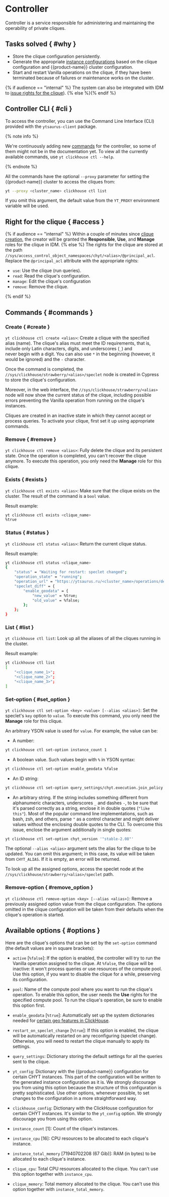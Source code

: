 # Controller

Controller is a service responsible for administering and maintaining the operability of private cliques.

## Tasks solved { #why }

- Store the clique configuration persistently.
- Generate the appropriate [instance configurations](../../../../../user-guide/data-processing/chyt/reference/configuration.md) based on the clique configuration and {{product-name}} cluster configuration.
- Start and restart Vanilla operations on the clique, if they have been terminated because of failures or maintenance works on the cluster.

{% if audience == "internal" %}
The system can also be integrated with IDM to [issue rights for the clique](../../../../../user-guide/data-processing/chyt/cliques/administration.md#access)).
{% else %}{% endif %}

## Controller CLI { #cli }

To access the controller, you can use the Command Line Interface (CLI) provided with the `ytsaurus-client` package.

{% note info %}

We're continuously adding new [commands](#commands) for the controller, so some of them might not be in the documentation yet. To view all the currently available commands, use `yt clickhouse ctl --help`.

{% endnote %}

All the commands have the optional `--proxy` parameter for setting the {{product-name}} cluster to access the cliques from:

```bash
yt --proxy <cluster_name> clickhouse ctl list
```
If you omit this argument, the default value from the `YT_PROXY` environment variable will be used.

## Right for the clique { #access }

{% if audience == "internal" %}
Within a couple of minutes since [clique creation](#create), the creator will be granted the **Responsible**, **Use**, and **Manage** roles for the clique in IDM.
{% else %}
The rights for the clique are stored at the path `//sys/access_control_object_namespaces/chyt/<alias>/@principal_acl`. Replace the `@principal_acl` attribute with the appropriate rights:

- `use`: Use the clique (run queries).
- `read`: Read the clique's configuration.
- `manage`: Edit the clique's configuration
- `remove`: Remove the clique.

{% endif %}

## Commands { #commands }

### Create { #create }

`yt clickhouse ctl create <alias>`: Create a clique with the specified alias (name). The clique's alias must meet the ID requirements, that is, include only Latin characters, digits, and underscores (`_`) and never begin with a digit. You can also use `*` in the beginning (however, it would be ignored) and the `-` character.

Once the command is completed, the `//sys/clickhouse/strawberry/<alias>/speclet` node is created in Cypress to store the clique's configuration.

Moreover, in the web interface, the `//sys/clickhouse/strawberry/<alias>` node will now show the current status of the clique, including possible errors preventing the Vanilla operation from running on the clique's instances.

Cliques are created in an inactive state in which they cannot accept or process queries. To activate your clique, first set it up using appropriate commands.

### Remove { #remove }

`yt clickhouse ctl remove <alias>`: Fully delete the clique and its persistent state. Once the operation is completed, you can't recover the clique anymore. To execute this operation, you only need the **Manage** role for this clique.

### Exists { #exists }

`yt clickhouse ctl exists <alias>`: Make sure that the clique exists on the cluster. The result of the command is a `bool` value.

Result example:

```bash
yt clickhouse ctl exists <clique_name>
%true
```

### Status { #status }

`yt clickhouse ctl status <alias>`: Return the current clique status.

Result example:
```bash
yt clickhouse ctl status <clique_name>
{
    "status" = "Waiting for restart: speclet changed";
    "operation_state" = "running";
    "operation_url" = "https://ytsaurus.ru/<cluster_name>/operations/de569537-f8cded7d-3fe03e8-b5278252";
    "speclet_diff" = {
        "enable_geodata" = {
            "new_value" = %true;
            "old_value" = %false;
        };
    };
}
```

### List { #list }

`yt clickhouse ctl list`: Look up all the aliases of all the cliques running in the cluster.

Result example:

```bash
yt clickhouse ctl list
[
    "<clique_name_1>";
    "<clique_name_2>";
    "<clique_name_3>";
]
```

### Set-option { #set_option }

`yt clickhouse ctl set-option <key> <value> [--alias <alias>]`: Set the speclet's `key` option to `value`. To execute this command, you only need the **Manage** role for this clique.

An arbitrary YSON value is used for `value`. For example, the value can be:
- A number:
```bash
yt clickhouse ctl set-option instance_count 1
```
- A boolean value. Such values begin with `%` in YSON syntax:
```bash
yt clickhouse ctl set-option enable_geodata %false
```
- An ID string:
```bash
yt clickhouse ctl set-option query_settings/chyt.execution.join_policy local
```
- An arbitrary string. If the string includes something different from alphanumeric characters, underscores `_` and dashes `-`, to be sure that it's parsed correctly as a string, enclose it in double quotes (`"like this"`). Most of the popular command line implementations, such as bash, zsh, and others, parse `"` as a control character and might deliver values without the enclosing double quotes to the CLI. To overcome this issue, enclose the argument additionally in single quotes:
```bash
yt clickhouse ctl set-option chyt_version '"stable-2.08"'
```

The optional `--alias <alias>` argument sets the alias for the clique to be updated. You can omit this argument; in this case, its value will be taken from `CHYT_ALIAS`. If it is empty, an error will be returned.

To look up all the assigned options, access the speclet node at the `//sys/clickhouse/strawberry/<alias>/speclet` path.

### Remove-option { #remove_option }

`yt clickhouse ctl remove-option <key> [--alias <alias>]`: Remove a previously assigned option value from the clique configuration. The options omitted in the clique configuration will be taken from their defaults when the clique's operation is started.

## Available options { #options }

Here are the clique's options that can be set by the `set-option` command (the default values are in square brackets):

- `active` [`%false`]: If the option is enabled, the controller will try to run the Vanilla operation assigned to the clique. At `%false`, the clique will be inactive: it won't process queries or use resources of the compute pool. Use this option, if you want to disable the clique for a while, preserving its configuration.

- `pool`: Name of the compute pool where you want to run the clique's operation. To enable this option, the user needs the **Use** rights for the specified compute pool. To run the clique's operation, be sure to enable this option first.

- `enable_geodata` [`%true`]: Automatically set up the system dictionaries needed for [certain geo features in ClickHouse](https://clickhouse.com/docs/en/sql-reference/functions/ym-dict-functions/).

- `restart_on_speclet_change` [`%true`]: If this option is enabled, the clique will be automatically restarted on any reconfiguring (speclet change). Otherwise, you will need to restart the clique manually to apply its settings.

- `query_settings`: Dictionary storing the default settings for all the queries sent to the clique.

- `yt_config`: Dictionary with the {{product-name}} configuration for certain CHYT instances. This part of the configuration will be written to the generated instance configuration as it is. We strongly discourage you from using this option because the structure of this configuration is pretty sophisticated. Use other options, whenever possible, to set changes to the configuration in a more straightforward way.

- `clickhouse_config`: Dictionary with the ClickHouse configuration for certain CHYT instances. It's similar to the `yt_config` option. We strongly discourage you from using this option.

- `instance_count` [1]: Count of the clique's instances.

- `instance_cpu` [16]: CPU resources to be allocated to each clique's instance.
- `instance_total_memory` [71940702208 (67 Gib)]: RAM (in bytes) to be allocated to each clique's instance.
- `clique_cpu`: Total CPU resources allocated to the clique. You can't use this option together with `instance_cpu`.
- `clique_memory`: Total memory allocated to the clique. You can't use this option together with `instance_total_memory`.
